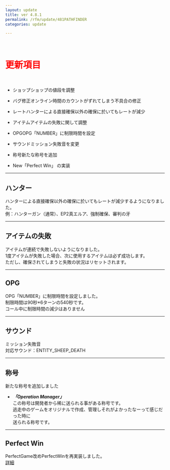 ```yaml
---
layout: update
title: ver 4.8.1
permalink: /rfm/update/481PATHFINDER
categories: update

---
```

<br>
<h1 id="1"><font color="red">更新項目</font></h1><br>


+ <span class="blue-badge">ショップ</span>ショップの値段を調整 

+ <span class="red-badge">バグ修正</span>オンライン時間のカウントがずれてしまう不具合の修正

+ <span class="blue-badge">レート</span>ハンターによる直接確保以外の確保に於いてもレートが減少

+ <span class="blue-badge">アイテム</span>アイテムの失敗に関して調整

+ <span class="blue-badge">OPG</span>OPG「NUMBER」に制限時間を設定

+ <span class="blue-badge">サウンド</span>ミッション失敗音を変更

+ <span class="blue-badge">称号</span>新たな称号を追加

+ <span class="yellow-badge">New</span>「Perfect Win」 の実装


----------------------------------------------------
## ハンター  

ハンターによる直接確保以外の確保に於いてもレートが減少するようになりました。<br>
例：ハンターガン（通常）、EP2真エルア、強制確保、審判の牙<br>


----------------------------------------------------
## アイテムの失敗

アイテムが連続で失敗しないようになりました。<br>
1度アイテムが失敗した場合、次に使用するアイテムは必ず成功します。<br>
ただし、確保されてしまうと失敗の状況はリセットされます。<br>

----------------------------------------------------
## OPG

OPG「NUMBER」に制限時間を設定しました。<br>
制限時間は90秒*6ターンの540秒です。<br>
コール中に制限時間の減少はありません<br>

----------------------------------------------------
## サウンド

ミッション失敗音<br>
対応サウンド：ENTITY_SHEEP_DEATH

----------------------------------------------------
## 称号

新たな称号を追加しました<br>
+ ***「Operation Manager」***<br>
この称号は開発者から稀に送られる事がある称号です。<br>
逃走中のゲームをオリジナルで作成、管理しそれがよかったなーって感じだった時に<br>
送られる称号です。<br>

----------------------------------------------------
## Perfect Win

PerfectGame改めPerfectWinを再実装しました。<br>
[詳細](http://web.njj12.net//rfm/perfectwin)
